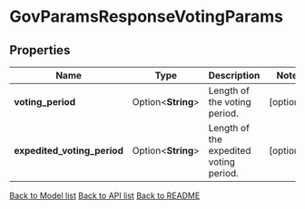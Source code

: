 # GovParamsResponseVotingParams

## Properties

Name | Type | Description | Notes
------------ | ------------- | ------------- | -------------
**voting_period** | Option<**String**> | Length of the voting period. | [optional]
**expedited_voting_period** | Option<**String**> | Length of the expedited voting period. | [optional]

[Back to Model list](../README.md#documentation-for-models) [Back to API list](../README.md#documentation-for-api-endpoints) [Back to README](../README.md)


